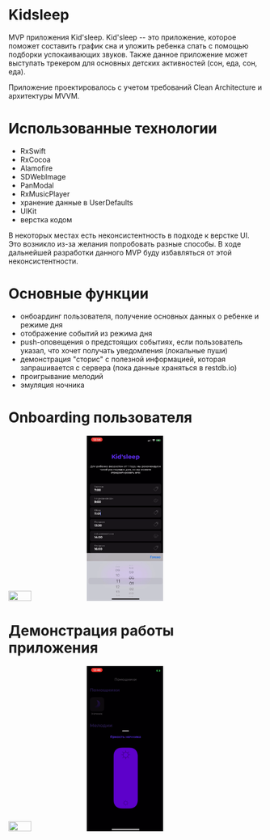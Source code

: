 # Kidsleep

MVP приложения Kid'sleep. Kid'sleep -- это приложение, которое поможет составить график сна и уложить ребенка спать с помощью подборки успокаивающих звуков.
Также данное приложение может выступать трекером для основных детских активностей (сон, еда, сон, еда). 

Приложение проектировалось с учетом требований Clean Architecture и архитектуры MVVM. 

# Использованные технологии
- RxSwift
- RxCocoa
- Alamofire
- SDWebImage
- PanModal
- RxMusicPlayer
- хранение данные в UserDefaults
- UIKit
- верстка кодом

В некоторых местах есть неконсистентность в подходе к верстке UI. Это возникло из-за желания попробовать разные способы. В ходе дальнейшей разработки данного MVP буду избавляться от этой неконсистентности.

# Основные функции
- онбоардинг пользователя, получение основных данных о ребенке и режиме дня
- отображение событий из режима дня
- push-оповещения о предстоящих событиях, если пользователь указал, что хочет получать уведомления (локальные пуши)
- демонстрация "сторис" с полезной информацией, которая запрашивается с сервера (пока данные храняться в restdb.io)
- проигрывание мелодий
- эмуляция ночника

# Onboarding пользователя

<p float="left">
  <img src="/gifs/onboarding-part1-gif.gif" width="30%" height="30%"/>
  <img src="/gifs/onboarding-part2-gif.gif" width="30%" height="30%"/>
</p>

# Демонстрация работы приложения

<p float="left">
  <img src="/gifs/using-part1-gif.gif" width="30%" height="30%"/>
  <img src="/gifs/using-part2-gif.gif" width="30%" height="30%"/>
</p>
